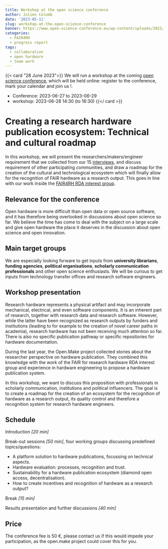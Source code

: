 ```yaml
---
title: Workshop at the open science conference
author: Julien Colomb
date: '2023-05-11'
slug: workshop-at-the-open-science-conference
banner: https://www.open-science-conference.eu/wp-content/uploads/2023/02/Slider-Open-Science_02.png
categories:
  - FAIR4RH
  - progress report
tags:
  - collaboration
  - open hardware
  - team work
---
```


{{< card "28 June 2023">}}
We will run a workshop at the coming [open science conference](https://www.open-science-conference.eu), which will be held online: register to the conference, mark your calendar and join us  !.

- Conference: 2023-06-27 to 2023-06-29
- workshop: 2023-06-28 14:30 (to 16:30)
{{</ card >}}



# Creating a research hardware publication ecosystem: Technical and cultural roadmap



In this workshop, we will present the researchers/makers/engineer requirement that we collected from our 15 [interviews](/categories/interview/), and discuss requirement of other participating communities, and draw a roadmap for the creation of the cultural and technological ecosystem which will finally allow for the recognition of FAIR hardware as a research output. This goes in line with our work inside the [FAIR4RH RDA interest group](https://www.rd-alliance.org/groups/fair-principles-research-hardware).

## Relevance for the conference

Open hardware is more difficult than open data or open source software, and it has therefore being overlooked in discussions about open science so far.
We believe the time has come to deal with the subject on a large scale and give open hardware the place it deserves in the discussion about open science and open innovation.

## Main target groups

We are especially looking forware to get inputs from **university librarians**, **funding agencies**, **political organisations**, **scholarly communication professionals** and other open science enthusiasts. We will be curious to get inputs from technology transfer offices and research software engineers.

## Workshop presentation

Research hardware represents a physical artifact and may incorporate mechanical, electrical, and even software components.
It is an inherent part of research, together with research data and research software.
However, while the latter have been recognized as research outputs by funders and institutions (leading to for example to the creation of novel career paths in academia), research hardware has not been receiving much attention so far.
There is also no specific publication pathway or specific repositories for hardware documentation.

During the last year, the Open.Make project collected stories about the researcher perspective on hardware publication.
They combined this knowledge with the work of the FAIR for research hardware RDA interest group and experience in hardware engineering to propose a hardware publication system.

In this workshop, we want to discuss this proposition with professionals in scholarly communication, institutions and political influencers.
The goal is to create a roadmap for the creation of an ecosystem for the recognition of hardware as a research output, its quality control and therefore a recognition system for research hardware engineers.

## Schedule

Introduction *\[20 min\]*

Break-out sessions *\[50 min\]*, four working groups discussing predefined topics/questions:

-   A platform solution to hardware publications, focussing on technical aspects.
-   Hardware evaluation: processes, recognition and trust.
-   Sustainability for a hardware publication ecosystem (diamond open access, decentralisation).
-   How to create incentives and recognition of hardware as a research output?

Break *\[15 min\]*

Results presentation and further discussions *\[40 min\]*

## Price

The conference fee is 50 €, please contact us if this would impede your participation, as the open.make project could cover this for you.

